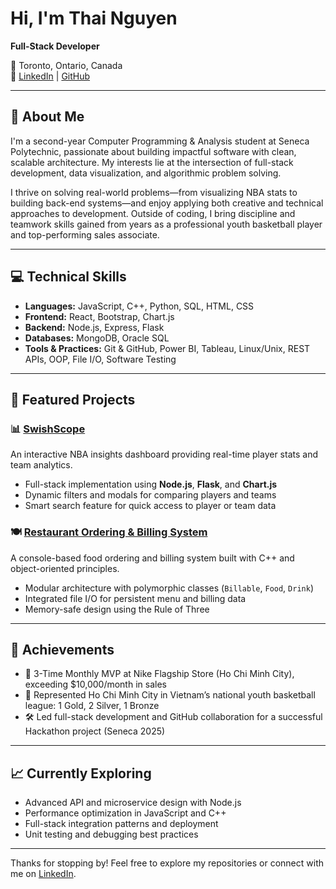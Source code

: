 # Hi, I'm Thai Nguyen

**Full-Stack Developer**

📍 Toronto, Ontario, Canada  
🔗 [LinkedIn](https://www.linkedin.com/in/thai-nguyen-080906359/) | [GitHub](https://github.com/Thai-Hoa-Nguyen)

---

## 🧠 About Me

I'm a second-year Computer Programming & Analysis student at Seneca Polytechnic, passionate about building impactful software with clean, scalable architecture. My interests lie at the intersection of full-stack development, data visualization, and algorithmic problem solving.

I thrive on solving real-world problems—from visualizing NBA stats to building back-end systems—and enjoy applying both creative and technical approaches to development. Outside of coding, I bring discipline and teamwork skills gained from years as a professional youth basketball player and top-performing sales associate.

---

## 💻 Technical Skills

- **Languages:** JavaScript, C++, Python, SQL, HTML, CSS  
- **Frontend:** React, Bootstrap, Chart.js  
- **Backend:** Node.js, Express, Flask  
- **Databases:** MongoDB, Oracle SQL  
- **Tools & Practices:** Git & GitHub, Power BI, Tableau, Linux/Unix, REST APIs, OOP, File I/O, Software Testing

---

## 🚀 Featured Projects

### 📊 [SwishScope](https://github.com/Thai-Hoa-Nguyen/SwishScope)
An interactive NBA insights dashboard providing real-time player stats and team analytics.

- Full-stack implementation using **Node.js**, **Flask**, and **Chart.js**
- Dynamic filters and modals for comparing players and teams
- Smart search feature for quick access to player or team data

### 🍽️ [Restaurant Ordering & Billing System](https://github.com/Thai-Hoa-Nguyen/Order-System)
A console-based food ordering and billing system built with C++ and object-oriented principles.

- Modular architecture with polymorphic classes (`Billable`, `Food`, `Drink`)
- Integrated file I/O for persistent menu and billing data
- Memory-safe design using the Rule of Three

---

## 🏅 Achievements

- 🥇 3-Time Monthly MVP at Nike Flagship Store (Ho Chi Minh City), exceeding $10,000/month in sales  
- 🏀 Represented Ho Chi Minh City in Vietnam’s national youth basketball league: 1 Gold, 2 Silver, 1 Bronze  
- 🛠️ Led full-stack development and GitHub collaboration for a successful Hackathon project (Seneca 2025)

---

## 📈 Currently Exploring

- Advanced API and microservice design with Node.js  
- Performance optimization in JavaScript and C++  
- Full-stack integration patterns and deployment  
- Unit testing and debugging best practices

---

Thanks for stopping by! Feel free to explore my repositories or connect with me on [LinkedIn](https://www.linkedin.com/in/thai-nguyen-080906359/).
